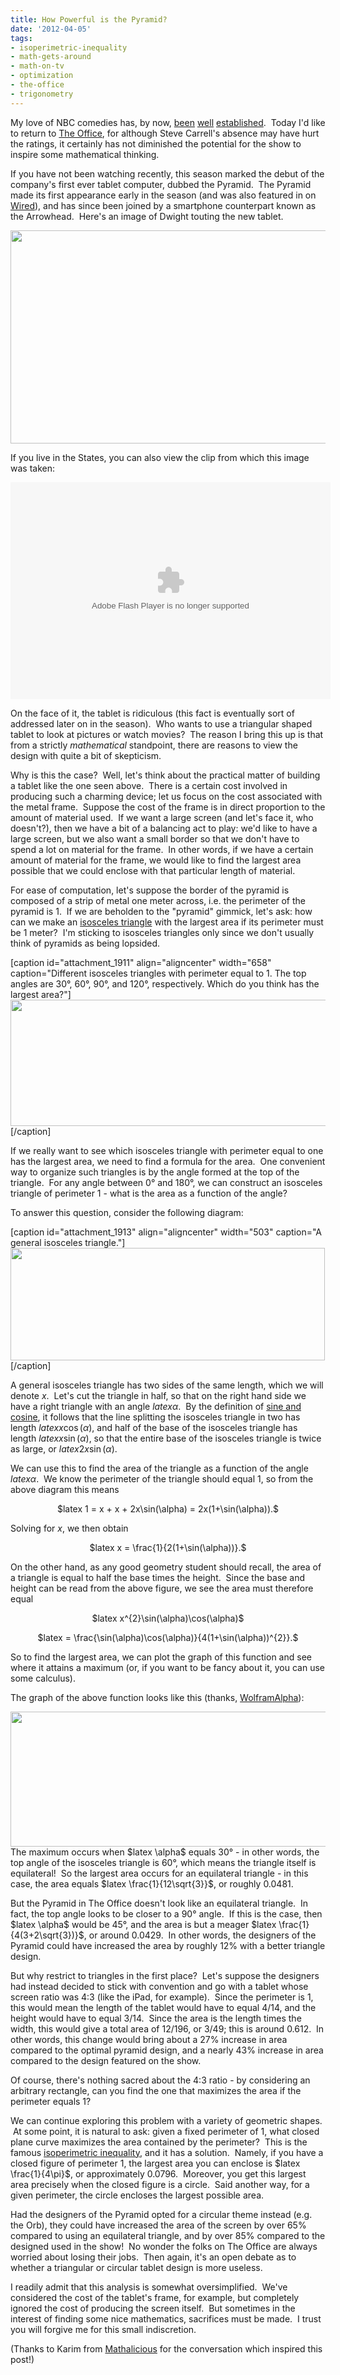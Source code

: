```yaml
---
title: How Powerful is the Pyramid?
date: '2012-04-05'
tags:
- isoperimetric-inequality
- math-gets-around
- math-on-tv
- optimization
- the-office
- trigonometry
---
```


My love of NBC comedies has, by now, <a href="http://www.mathgoespop.com/2011/10/math-with-community.html">been</a> <a href="http://www.mathgoespop.com/2011/05/parks-and-recreational-mathematics.html">well</a> <a href="http://www.mathgoespop.com/2011/05/dunder-math-lin.html">established</a>.  Today I'd like to return to <a href="http://en.wikipedia.org/wiki/The_Office_(U.S._TV_series)">The Office</a>, for although Steve Carrell's absence may have hurt the ratings, it certainly has not diminished the potential for the show to inspire some mathematical thinking.

If you have not been watching recently, this season marked the debut of the company's first ever tablet computer, dubbed the Pyramid.  The Pyramid made its first appearance early in the season (and was also featured in on <a href="http://www.wired.com/gadgetlab/2011/09/the-office-pyramid-tablet/">Wired</a>), and has since been joined by a smartphone counterpart known as the Arrowhead.  Here's an image of Dwight touting the new tablet.
<p style="text-align: center;"><a href="http://www.mathgoespop.com/wp-content/uploads/2012/04/pyramid.jpg"><img class="aligncenter size-full wp-image-1901" title="pyramid" src="http://www.mathgoespop.com/wp-content/uploads/2012/04/pyramid.jpg" alt="" width="594" height="341" /></a></p>
<p style="text-align: left;">If you live in the States, you can also view the clip from which this image was taken:</p>
<p style="text-align: center;"><object id="nbcwidget" width="512" height="347" classid="clsid:d27cdb6e-ae6d-11cf-96b8-444553540000" codebase="http://download.macromedia.com/pub/shockwave/cabs/flash/swflash.cab#version=6,0,40,0"><param name="allowScriptAccess" value="always" /><param name="allowFullScreen" value="true" /><param name="quality" value="high" /><param name="src" value="http://www.nbc.com/assets/video/5-0/swf/DirectWidget.swf?CXNID=1000004.10045NXC&amp;widID=4727a250e66f9723&amp;configXML=http://www.nbc.com/service/videowidget/params/dmlkZW9faWQ9MTM1OTQyNw==/%3FpageURL%3Dunknown%26referrerURL%3Dunknown" /><param name="allowfullscreen" value="true" /><param name="allowscriptaccess" value="always" /><embed id="nbcwidget" width="512" height="347" type="application/x-shockwave-flash" src="http://www.nbc.com/assets/video/5-0/swf/DirectWidget.swf?CXNID=1000004.10045NXC&amp;widID=4727a250e66f9723&amp;configXML=http://www.nbc.com/service/videowidget/params/dmlkZW9faWQ9MTM1OTQyNw==/%3FpageURL%3Dunknown%26referrerURL%3Dunknown" allowScriptAccess="always" allowFullScreen="true" quality="high" allowfullscreen="true" allowscriptaccess="always" /></object></p>
<p style="text-align: left;">On the face of it, the tablet is ridiculous (this fact is eventually sort of addressed later on in the season).  Who wants to use a triangular shaped tablet to look at pictures or watch movies?  The reason I bring this up is that from a strictly <em>mathematical</em> standpoint, there are reasons to view the design with quite a bit of skepticism.</p>
<p style="text-align: left;">Why is this the case?  Well, let's think about the practical matter of building a tablet like the one seen above.  There is a certain cost involved in producing such a charming device; let us focus on the cost associated with the metal frame.  Suppose the cost of the frame is in direct proportion to the amount of material used.  If we want a large screen (and let's face it, who doesn't?), then we have a bit of a balancing act to play: we'd like to have a large screen, but we also want a small border so that we don't have to spend a lot on material for the frame.  In other words, if we have a certain amount of material for the frame, we would like to find the largest area possible that we could enclose with that particular length of material.</p>
<p style="text-align: left;">For ease of computation, let's suppose the border of the pyramid is composed of a strip of metal one meter across, i.e. the perimeter of the pyramid is 1.  If we are beholden to the "pyramid" gimmick, let's ask: how can we make an <a href="http://mathworld.wolfram.com/IsoscelesTriangle.html">isosceles triangle</a> with the largest area if its perimeter must be 1 meter?  I'm sticking to isosceles triangles only since we don't usually think of pyramids as being lopsided.</p>


[caption id="attachment_1911" align="aligncenter" width="658" caption="Different isosceles triangles with perimeter equal to 1. The top angles are 30°, 60°, 90°, and 120°, respectively. Which do you think has the largest area?"]<a href="http://www.mathgoespop.com/wp-content/uploads/2012/04/Picture-12.png"><img class="size-full wp-image-1911" title="Pyramids" src="http://www.mathgoespop.com/wp-content/uploads/2012/04/Picture-12.png" alt="" width="658" height="202" /></a>[/caption]
<p style="text-align: left;">If we really want to see which isosceles triangle with perimeter equal to one has the largest area, we need to find a formula for the area.  One convenient way to organize such triangles is by the angle formed at the top of the triangle.  For any angle between 0° and 180°, we can construct an isosceles triangle of perimeter 1 - what is the area as a function of the angle?</p>
<p style="text-align: left;">To answer this question, consider the following diagram:</p>


[caption id="attachment_1913" align="aligncenter" width="503" caption="A general isosceles triangle."]<a href="http://www.mathgoespop.com/wp-content/uploads/2012/04/Picture-14.png"><img class="size-full wp-image-1913" title="Picture 14" src="http://www.mathgoespop.com/wp-content/uploads/2012/04/Picture-14.png" alt="" width="503" height="180" /></a>[/caption]

A general isosceles triangle has two sides of the same length, which we will denote <em>x</em>.  Let's cut the triangle in half, so that on the right hand side we have a right triangle with an angle $latex \alpha$.  By the definition of <a href="http://en.wikipedia.org/wiki/Trigonometric_functions#Sine.2C_cosine.2C_and_tangent">sine and cosine</a>, it follows that the line splitting the isosceles triangle in two has length $latex x\cos(\alpha)$, and half of the base of the isosceles triangle has length $latex x\sin(\alpha)$, so that the entire base of the isosceles triangle is twice as large, or $latex 2x\sin(\alpha)$.

We can use this to find the area of the triangle as a function of the angle $latex \alpha$.  We know the perimeter of the triangle should equal 1, so from the above diagram this means
<p style="text-align: center;">$latex 1 = x + x + 2x\sin(\alpha) = 2x(1+\sin(\alpha)).$</p>
<p style="text-align: left;">Solving for <em>x</em>, we then obtain</p>
<p style="text-align: center;">$latex x = \frac{1}{2(1+\sin(\alpha))}.$</p>
<p style="text-align: left;">On the other hand, as any good geometry student should recall, the area of a triangle is equal to half the base times the height.  Since the base and height can be read from the above figure, we see the area must therefore equal</p>
<p style="text-align: center;">$latex x^{2}\sin(\alpha)\cos(\alpha)$</p>
<p style="text-align: center;">$latex = \frac{\sin(\alpha)\cos(\alpha)}{4(1+\sin(\alpha))^{2}}.$</p>
<p style="text-align: left;">So to find the largest area, we can plot the graph of this function and see where it attains a maximum (or, if you want to be fancy about it, you can use some calculus).</p>
<p style="text-align: left;">The graph of the above function looks like this (thanks, <a href="http://www.wolframalpha.com/input/?i=maximum+of+sin%28x*pi%2F180%29cos%28x*pi%2F180%29%2F%284*%281%2Bsin%28x*pi%2F180%29%29%5E2%29+on+0+%3C+x+%3C+90">WolframAlpha</a>):</p>
<p style="text-align: left;"><a href="http://www.mathgoespop.com/wp-content/uploads/2012/04/Picture-16.png"><img class="aligncenter size-full wp-image-1919" title="Picture 16" src="http://www.mathgoespop.com/wp-content/uploads/2012/04/Picture-16.png" alt="" width="537" height="216" /></a><a href="http://www.mathgoespop.com/wp-content/uploads/2012/04/Picture-15.png">
</a>The maximum occurs when $latex \alpha$ equals 30° - in other words, the top angle of the isosceles triangle is 60°, which means the triangle itself is equilateral!  So the largest area occurs for an equilateral triangle - in this case, the area equals $latex \frac{1}{12\sqrt{3}}$, or roughly 0.0481.</p>
<p style="text-align: left;">But the Pyramid in The Office doesn't look like an equilateral triangle.  In fact, the top angle looks to be closer to a 90° angle.  If this is the case, then $latex \alpha$ would be 45°, and the area is but a meager $latex \frac{1}{4(3+2\sqrt{3})}$, or around 0.0429.  In other words, the designers of the Pyramid could have increased the area by roughly 12% with a better triangle design.</p>
<p style="text-align: left;">But why restrict to triangles in the first place?  Let's suppose the designers had instead decided to stick with convention and go with a tablet whose screen ratio was 4:3 (like the iPad, for example).  Since the perimeter is 1, this would mean the length of the tablet would have to equal 4/14, and the height would have to equal 3/14.  Since the area is the length times the width, this would give a total area of 12/196, or 3/49; this is around 0.612.  In other words, this change would bring about a 27% increase in area compared to the optimal pyramid design, and a nearly 43% increase in area compared to the design featured on the show.</p>
<p style="text-align: left;">Of course, there's nothing sacred about the 4:3 ratio - by considering an arbitrary rectangle, can you find the one that maximizes the area if the perimeter equals 1?</p>
<p style="text-align: left;">We can continue exploring this problem with a variety of geometric shapes.  At some point, it is natural to ask: given a fixed perimeter of 1, what closed plane curve maximizes the area contained by the perimeter?  This is the famous <a href="http://en.wikipedia.org/wiki/Isoperimetric_inequality">isoperimetric inequality</a>, and it has a solution.  Namely, if you have a closed figure of perimeter 1, the largest area you can enclose is $latex \frac{1}{4\pi}$, or approximately 0.0796.  Moreover, you get this largest area precisely when the closed figure is a circle.  Said another way, for a given perimeter, the circle encloses the largest possible area.</p>
<p style="text-align: left;">Had the designers of the Pyramid opted for a circular theme instead (e.g. the Orb), they could have increased the area of the screen by over 65% compared to using an equilateral triangle, and by over 85% compared to the designed used in the show!  No wonder the folks on The Office are always worried about losing their jobs.  Then again, it's an open debate as to whether a triangular or circular tablet design is more useless.</p>
<p style="text-align: left;">I readily admit that this analysis is somewhat oversimplified.  We've considered the cost of the tablet's frame, for example, but completely ignored the cost of producing the screen itself.  But sometimes in the interest of finding some nice mathematics, sacrifices must be made.  I trust you will forgive me for this small indiscretion.</p>
<p style="text-align: left;">(Thanks to Karim from <a href="http://www.mathalicious.com/">Mathalicious</a> for the conversation which inspired this post!)</p>
